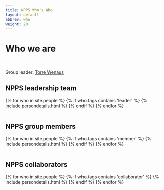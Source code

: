 ```yaml
---
title: NPPS Who's Who
layout: default
abbrev: who
weight: 20
---
```


<h1> Who we are </h1>

<br>
<p>
Group leader: <a href="/people/wenaus.html">Torre Wenaus</a>
</p>

<h2>NPPS leadership team</h2>

<table width="100%">
{% for who in site.people %}
{% if who.tags contains 'leader' %}
{% include persondetails.html %}
{% endif %}
{% endfor %}
</table>

<h2>NPPS group members</h2>

<table width="100%">
{% for who in site.people %}
{% if who.tags contains 'member' %}
{% include persondetails.html %}
{% endif %}
{% endfor %}
</table>

<h2>NPPS collaborators</h2>

<table width="100%">
{% for who in site.people %}
{% if who.tags contains 'collaborator' %}
{% include persondetails.html %}
{% endif %}
{% endfor %}
</table>
